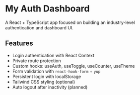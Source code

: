 # My Auth Dashboard

A React + TypeScript app focused on building an industry-level authentication and dashboard UI.

## Features

- Login authentication with React Context
- Private route protection
- Custom hooks: useAuth, useToggle, useCounter, useTheme
- Form validation with `react-hook-form` + `yup`
- Persistent login with localStorage
- Tailwind CSS styling (optional)
- Auto logout after inactivity (planned)

